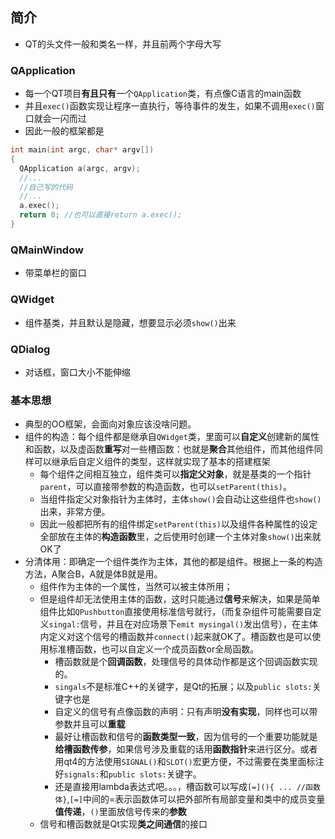 ## 简介
* QT的头文件一般和类名一样，并且前两个字母大写
### QApplication
* 每一个QT项目**有且只有**一个`QApplication`类，有点像C语言的main函数
* 并且`exec()`函数实现让程序一直执行，等待事件的发生，如果不调用`exec()`窗口就会一闪而过
* 因此一般的框架都是
```cpp
int main(int argc, char* argv[])
{
  QApplication a(argc, argv);
  //...
  //自己写的代码
  //...
  a.exec();
  return 0; //也可以直接return a.exec();
}
```
### QMainWindow
* 带菜单栏的窗口

### QWidget
* 组件基类，并且默认是隐藏，想要显示必须`show()`出来

### QDialog
* 对话框，窗口大小不能伸缩

### 基本思想
* 典型的OO框架，会面向对象应该没啥问题。
* 组件的构造：每个组件都是继承自`QWidget`类，里面可以**自定义**创建新的属性和函数，以及虚函数**重写**对一些槽函数：也就是**聚合**其他组件，而其他组件同样可以继承后自定义组件的类型，这样就实现了基本的搭建框架
  * 每个组件之间相互独立，组件类可以**指定父对象**，就是基类的一个指针`parent`，可以直接带参数的构造函数，也可以`setParent(this)`。
  * 当组件指定父对象指针为主体时，主体`show()`会自动让这些组件也`show()`出来，非常方便。 
  * 因此一般都把所有的组件绑定`setParent(this)`以及组件各种属性的设定全部放在主体的**构造函数**里，之后使用时创建一个主体对象`show()`出来就OK了
* 分清体用：即确定一个组件类作为主体，其他的都是组件。根据上一条的构造方法，A聚合B，A就是体B就是用。
  * 组件作为主体的一个属性，当然可以被主体所用；
  * 但是组件却无法使用主体的函数，这时只能通过**信号**来解决，如果是简单组件比如`QPushbutton`直接使用标准信号就行，（而复杂组件可能需要自定义`singal:`信号，并且在对应场景下`emit mysingal()`发出信号），在主体内定义对这个信号的槽函数并`connect()`起来就OK了。槽函数也是可以使用标准槽函数，也可以自定义一个成员函数or全局函数。
    * 槽函数就是个**回调函数**，处理信号的具体动作都是这个回调函数实现的。
    * `singals`不是标准C++的关键字，是Qt的拓展；以及`public slots:`关键字也是
    * 自定义的信号有点像函数的声明：只有声明**没有实现**，同样也可以带参数并且可以**重载**
    * 最好让槽函数和信号的**函数类型一致**，因为信号的一个重要功能就是**给槽函数传参**，如果信号涉及重载的话用**函数指针**来进行区分。或者用qt4的方法使用`SIGNAL()`和`SLOT()`宏更方便，不过需要在类里面标注好`signals:`和`public slots:`关键字。
    * 还是直接用lambda表达式吧。。。，槽函数可以写成`[=](){ ... //函数体}`,`[=]`中间的=表示函数体可以把外部所有局部变量和类中的成员变量**值传递**，`()`里面放信号传来的**参数**
  * 信号和槽函数就是Qt实现**类之间通信**的接口
